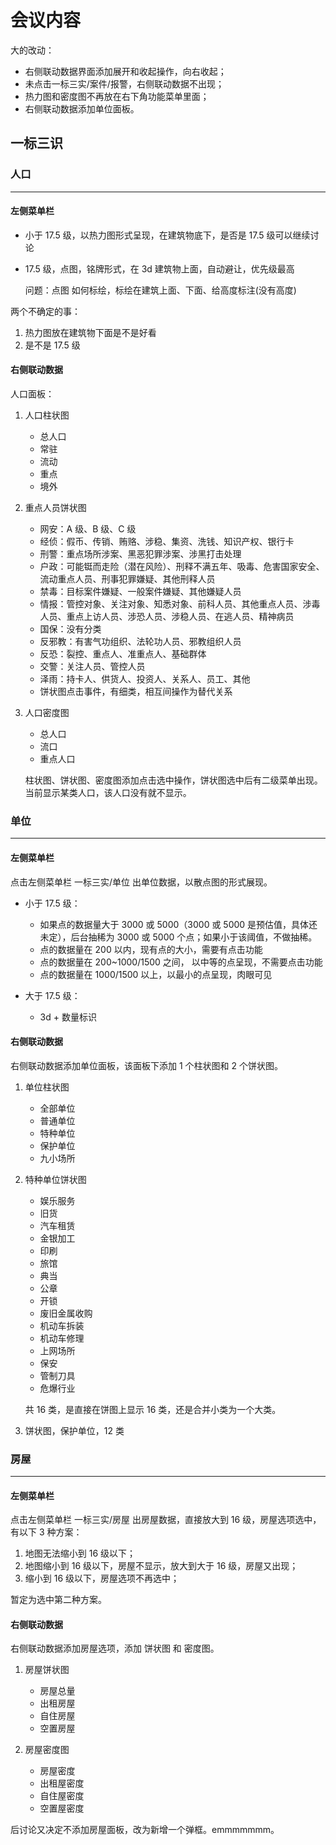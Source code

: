 # 会议内容

大的改动：

- 右侧联动数据界面添加展开和收起操作，向右收起；
- 未点击一标三实/案件/报警，右侧联动数据不出现；
- 热力图和密度图不再放在右下角功能菜单里面；
- 右侧联动数据添加单位面板。

## 一标三识

### 人口

---

#### 左侧菜单栏

- 小于 17.5 级，以热力图形式呈现，在建筑物底下，是否是 17.5 级可以继续讨论
- 17.5 级，点图，铭牌形式，在 3d 建筑物上面，自动避让，优先级最高

  问题：点图 如何标绘，标绘在建筑上面、下面、给高度标注(没有高度)

两个不确定的事：

1. 热力图放在建筑物下面是不是好看
2. 是不是 17.5 级

#### 右侧联动数据

人口面板：

1. 人口柱状图

   - 总人口
   - 常驻
   - 流动
   - 重点
   - 境外

2. 重点人员饼状图

   - 网安：A 级、B 级、C 级
   - 经侦：假币、传销、贿赂、涉稳、集资、洗钱、知识产权、银行卡
   - 刑警：重点场所涉案、黑恶犯罪涉案、涉黑打击处理
   - 户政：可能铤而走险（潜在风险）、刑释不满五年、吸毒、危害国家安全、流动重点人员、刑事犯罪嫌疑、其他刑释人员
   - 禁毒：目标案件嫌疑、一般案件嫌疑、其他嫌疑人员
   - 情报：管控对象、关注对象、知悉对象、前科人员、其他重点人员、涉毒人员、重点上访人员、涉恐人员、涉稳人员、在逃人员、精神病员
   - 国保：没有分类
   - 反邪教：有害气功组织、法轮功人员、邪教组织人员
   - 反恐：裂控、重点人、准重点人、基础群体
   - 交警：关注人员、管控人员
   - 泽雨：持卡人、供货人、投资人、关系人、员工、其他
   - 饼状图点击事件，有细类，相互间操作为替代关系

3. 人口密度图

   - 总人口
   - 流口
   - 重点人口

   柱状图、饼状图、密度图添加点击选中操作，饼状图选中后有二级菜单出现。
   当前显示某类人口，该人口没有就不显示。

### 单位

---

#### 左侧菜单栏

点击左侧菜单栏 一标三实/单位 出单位数据，以散点图的形式展现。

- 小于 17.5 级：

  - 如果点的数据量大于 3000 或 5000（3000 或 5000 是预估值，具体还未定），后台抽稀为 3000 或 5000 个点；如果小于该阈值，不做抽稀。
  - 点的数据量在 200 以内，现有点的大小，需要有点击功能
  - 点的数据量在 200~1000/1500 之间， 以中等的点呈现，不需要点击功能
  - 点的数据量在 1000/1500 以上，以最小的点呈现，肉眼可见

- 大于 17.5 级：
  - 3d + 数量标识

#### 右侧联动数据

右侧联动数据添加单位面板，该面板下添加 1 个柱状图和 2 个饼状图。

1. 单位柱状图

   - 全部单位
   - 普通单位
   - 特种单位
   - 保护单位
   - 九小场所

2. 特种单位饼状图

   - 娱乐服务
   - 旧货
   - 汽车租赁
   - 金银加工
   - 印刷
   - 旅馆
   - 典当
   - 公章
   - 开锁
   - 废旧金属收购
   - 机动车拆装
   - 机动车修理
   - 上网场所
   - 保安
   - 管制刀具
   - 危爆行业

   共 16 类，是直接在饼图上显示 16 类，还是合并小类为一个大类。

3. 饼状图，保护单位，12 类

### 房屋

---

#### 左侧菜单栏

点击左侧菜单栏 一标三实/房屋 出房屋数据，直接放大到 16 级，房屋选项选中，有以下 3 种方案：

1. 地图无法缩小到 16 级以下；
2. 地图缩小到 16 级以下，房屋不显示，放大到大于 16 级，房屋又出现；
3. 缩小到 16 级以下，房屋选项不再选中；

暂定为选中第二种方案。

#### 右侧联动数据

右侧联动数据添加房屋选项，添加 饼状图 和 密度图。

1.  房屋饼状图

    - 房屋总量
    - 出租房屋
    - 自住房屋
    - 空置房屋

2.  房屋密度图

    - 房屋密度
    - 出租屋密度
    - 自住屋密度
    - 空置屋密度

后讨论又决定不添加房屋面板，改为新增一个弹框。emmmmmmm。
